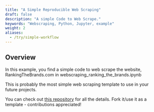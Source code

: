 ```yaml
---
title: "A Simple Reproducible Web Scraping"
draft: false
description: "A simple Code to Web Scrape."
keywords: "Webscraping, Python, Jupyter, example"
weight: 2
aliases:
  - /try/simple-workflow
---
```


## Overview

In this example, you find a simple code to web scrape the website, RankingTheBrands.com in webscraping_ranking_the_brands.ipynb

This is probably the most simple web scraping template to use in your future projects.

You can check out [this repository](https://github.com/tilburgsciencehub/data-ranking-the-brands.git) for all the details. Fork it/use it as a template - contributions appreciated!
